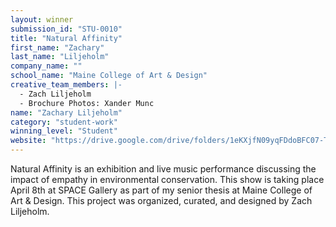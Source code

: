```yaml
---
layout: winner
submission_id: "STU-0010"
title: "Natural Affinity"
first_name: "Zachary"
last_name: "Liljeholm"
company_name: ""
school_name: "Maine College of Art & Design"
creative_team_members: |-
  - Zach Liljeholm
  - Brochure Photos: Xander Munc
name: "Zachary Liljeholm"
category: "student-work"
winning_level: "Student"
website: "https://drive.google.com/drive/folders/1eKXjfN09yqFDdoBFC07-T4EoJwJeI_tF?usp=sharing"
---
```


Natural Affinity is an exhibition and live music performance discussing the impact of empathy in environmental conservation. This show is taking place April 8th at SPACE Gallery as part of my senior thesis at Maine College of Art & Design. This project was organized, curated, and designed by Zach Liljeholm.
